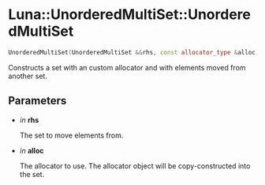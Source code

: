 # Luna::UnorderedMultiSet::UnorderedMultiSet

```c++
UnorderedMultiSet(UnorderedMultiSet &&rhs, const allocator_type &alloc)
```

Constructs a set with an custom allocator and with elements moved from another set. 



## Parameters
* *in* **rhs**

    The set to move elements from. 

* *in* **alloc**

    The allocator to use. The allocator object will be copy-constructed into the set. 

